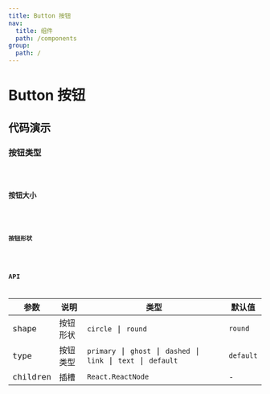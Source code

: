 ```yaml
---
title: Button 按钮
nav:
  title: 组件
  path: /components
group:
  path: /
---
```


# Button 按钮

## 代码演示

### 按钮类型

<code src="./demos/type.tsx"   />

### 按钮大小

<code src="./demos/size.tsx"   />

### 按钮形状

<code src="./demos/shape.tsx" />

## API

| 参数 | 说明 | 类型 | 默认值 |
| --- | --- | --- | --- |
| shape | 按钮形状 | `circle` \| `round` | `round` |
| type | 按钮类型 | `primary` \| `ghost` \| `dashed` \| `link` \| `text` \| `default` | `default` |
| children | 插槽 | `React.ReactNode` | - |
